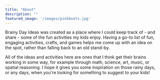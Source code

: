 ```yaml
---
title: "About"
description: ""
featured_image: '/images/pinkboots.jpg'
---
```



Brainy Day Ideas was created as a place where I could keep track of - and share - some of the fun activities my kids enjoy. Having a go-to list of fun, engaging activities, crafts, and games helps me come up with an idea on the spot, rather than falling back to an old stand-by. 

All of the ideas and activities here are ones that I think get their brains working in some way, for example through math, science, art, music, or spatial reasoning. I hope it gives you some inspiration on those rainy days, or any days, when you're looking for something to suggest to your kids!
